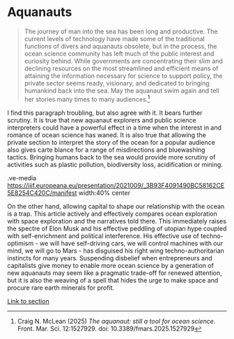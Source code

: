 # Aquanauts

>The journey of man into the sea has been long and productive. The current levels of technology have made some of the traditional functions of divers and aquanauts obsolete, but in the process, the ocean science community has left much of the public interest and curiosity behind. While governments are concentrating their slim and declining resources on the most streamlined and efficient means of attaining the information necessary for science to support policy, the private sector seems ready, visionary, and dedicated to bringing humankind back into the sea. May the aquanaut swim again and tell her stories many times to many audiences.[^1]

I find this paragraph troubling, but also agree with it. It bears further scrutiny. It is true that new aquanaut explorers and public science interpreters could have a powerful effect in a time when the interest in and romance of ocean science has waned. It is also true that allowing the private section to interpret the story of the ocean for a popular audience also gives carte blance for a range of misdirections and bluewashing tactics. Bringing humans back to the sea would provide more scrutiny of activities such as plastic pollution, biodiversity loss, acidification or mining. 

.ve-media https://iiif.europeana.eu/presentation/2021009/_3B93F4091490BC58162CE5E8254C420C/manifest width:40% center

On the other hand, allowing capital to shape our relationship with the ocean is a trap. This article actively and effectively compares ocean exploration with space exploration and the narratives told there. This immediately raises the spectre of Elon Musk and his effective peddling of utopian hype coupled with self-enrichment and political interference. His effective use of techno-optimism - we will have self-driving cars, we will control machines with our mind, we will go to Mars - has disguised his right wing techno-authoritarian instincts for many years. Suspending disbelief when entrepreneurs and capitalists give money to enable more ocean science by a generation of new aquanauts may seem like a pragmatic trade-off for renewed attention, but it is also the weaving of a spell that hides the urge to make space and procure rare earth minerals for profit.

[Link to section](https://www.juncture-digital.org/deepmapsbluehumanities/Deep-Maps-Blue-Humanities/Aquanauts)

[^1]: Craig N. McLean (2025) *The aquanaut: still a tool for ocean science*. Front. Mar. Sci. 12:1527929. doi: 10.3389/fmars.2025.1527929


